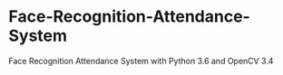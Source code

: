 # Face-Recognition-Attendance-System
Face Recognition Attendance System with Python 3.6 and OpenCV 3.4
